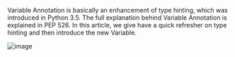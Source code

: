 Variable Annotation is basically an enhancement of type hinting, which was introduced in Python 3.5. The full explanation behind Variable Annotation is explained in PEP 526. In this article, we give have a quick refresher on type hinting and then introduce the new Variable.

![image](https://github.com/Karlie-crypto/alx-backend-python/assets/110098940/8d743950-2736-4aa4-ac0e-32827ac8aaca)
